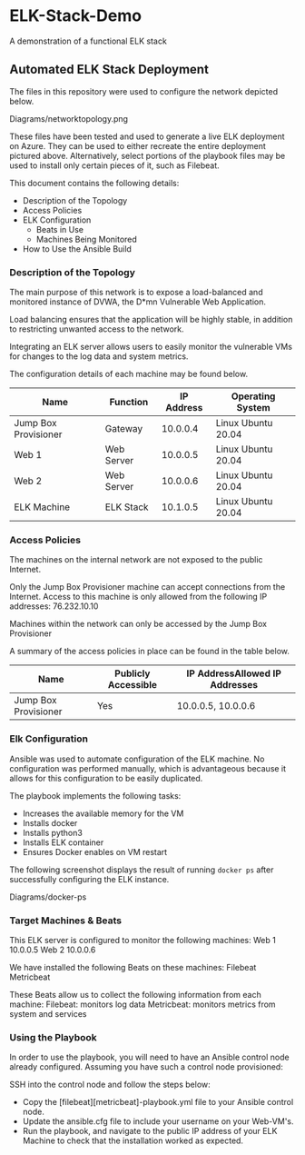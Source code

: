 # ELK-Stack-Demo
A demonstration of a functional ELK stack
## Automated ELK Stack Deployment

The files in this repository were used to configure the network depicted below.

Diagrams/networktopology.png

These files have been tested and used to generate a live ELK deployment on Azure. They can be used to either recreate the entire deployment pictured above. Alternatively, select portions of the playbook files may be used to install only certain pieces of it, such as Filebeat.



This document contains the following details:
- Description of the Topology
- Access Policies
- ELK Configuration
  - Beats in Use
  - Machines Being Monitored
- How to Use the Ansible Build


### Description of the Topology

The main purpose of this network is to expose a load-balanced and monitored instance of DVWA, the D*mn Vulnerable Web Application.

Load balancing ensures that the application will be highly stable, in addition to restricting unwanted access to the network.


Integrating an ELK server allows users to easily monitor the vulnerable VMs for changes to the log data and system metrics.


The configuration details of each machine may be found below.

| Name                 | Function   | IP Address | Operating System   |
|----------------------|------------|------------|--------------------|
| Jump Box Provisioner | Gateway    | 10.0.0.4   | Linux Ubuntu 20.04 |
| Web 1                | Web Server | 10.0.0.5   | Linux Ubuntu 20.04 |
| Web 2                | Web Server | 10.0.0.6   | Linux Ubuntu 20.04 |
| ELK Machine          | ELK Stack  | 10.1.0.5   | Linux Ubuntu 20.04 |

### Access Policies

The machines on the internal network are not exposed to the public Internet. 

Only the Jump Box Provisioner machine can accept connections from the Internet. Access to this machine is only allowed from the following IP addresses:
76.232.10.10

Machines within the network can only be accessed by the Jump Box Provisioner

A summary of the access policies in place can be found in the table below.

| Name                 | Publicly Accessible | IP AddressAllowed IP Addresses |
|----------------------|---------------------|--------------------------------|
| Jump Box Provisioner | Yes                 | 10.0.0.5, 10.0.0.6             |

### Elk Configuration

Ansible was used to automate configuration of the ELK machine. No configuration was performed manually, which is advantageous because it allows for this configuration to be easily duplicated.

The playbook implements the following tasks:
- Increases the available memory for the VM
- Installs docker
- Installs python3
- Installs ELK container
- Ensures Docker enables on VM restart

The following screenshot displays the result of running `docker ps` after successfully configuring the ELK instance.

Diagrams/docker-ps

### Target Machines & Beats
This ELK server is configured to monitor the following machines:
Web 1 10.0.0.5
Web 2 10.0.0.6

We have installed the following Beats on these machines:
Filebeat
Metricbeat

These Beats allow us to collect the following information from each machine:
Filebeat: monitors log data
Metricbeat: monitors metrics from system and services

### Using the Playbook
In order to use the playbook, you will need to have an Ansible control node already configured. Assuming you have such a control node provisioned: 

SSH into the control node and follow the steps below:
- Copy the [filebeat][metricbeat]-playbook.yml file to your Ansible control node.
- Update the ansible.cfg file to include your username on your Web-VM's.
- Run the playbook, and navigate to the public IP address of your ELK Machine to check that the installation worked as expected.
